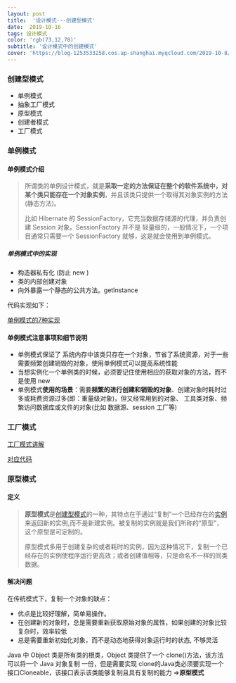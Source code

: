 ```yaml
---
layout: post
title:  '设计模式---创建型模式'
date:  2019-10-16
tags: 设计模式
color: 'rgb(73,12,78)'
subtitle: '设计模式中的创建模式'
cover: 'https://blog-1253533258.cos.ap-shanghai.myqcloud.com/2019-10-8/%E6%8E%A5%E5%8F%A3%E9%9A%94%E7%A6%BB%E5%8E%9F%E5%88%99.png'
---
```


###  创建型模式

- 单例模式
- 抽象工厂模式
- 原型模式
- 创建者模式
- 工厂模式



### 单例模式

#### 单例模式介绍

> 所谓类的单例设计模式，就是**采取一定的方法保证在整个的软件系统中，对某个类只能存在一个对象实例**，并且该类只提供一个取得其对象实例的方法(静态方法)。
>
> 比如 Hibernate 的 SessionFactory，它充当数据存储源的代理，并负责创建 Session 对象。SessionFactory 并不是
> 轻量级的，一般情况下，一个项目通常只需要一个 SessionFactory 就够，这是就会使用到单例模式。

##### 单例模式中的实现

- 构造器私有化 (防止 new )
- 类的内部创建对象
- 向外暴露一个静态的公共方法。getInstance

代码实现如下：

[单例模式的7种实现](https://github.com/zcyoop/design_mode/tree/master/src/singleton)

#### 单例模式注意事项和细节说明

- 单例模式保证了 系统内存中该类只存在一个对象，节省了系统资源，对于一些需要频繁创建销毁的对象，使用单例模式可以提高系统性能
- 当想实例化一个单例类的时候，必须要记住使用相应的获取对象的方法，而不是使用 new
- 单例模式**使用的场景**：需要**频繁的进行创建和销毁的对象**、创建对象时耗时过多或耗费资源过多(即：重量级对象)，但又经常用到的对象、 工具类对象、频繁访问数据库或文件的对象(比如 数据源、session 工厂等)



### 工厂模式

[工厂模式讲解](https://design-patterns.readthedocs.io/zh_CN/latest/creational_patterns/creational.html)

[对应代码](https://github.com/zcyoop/design_mode/tree/master/src/factoryMode)



### 原型模式

#### 定义

> **原型模式**是[创建型模式](https://zh.wikipedia.org/wiki/創建型模式)的一种，其特点在于通过“复制”一个已经存在的[实例](https://zh.wikipedia.org/wiki/实例)来返回新的实例,而不是新建实例。被复制的实例就是我们所称的“原型”，这个原型是可定制的。
>
> 原型模式多用于创建复杂的或者耗时的实例，因为这种情况下，复制一个已经存在的实例使程序运行更高效；或者创建值相等，只是命名不一样的同类数据。

#### 解决问题

在传统模式下，复制一个对象的缺点：

- 优点是比较好理解，简单易操作。
-  在创建新的对象时，总是需要重新获取原始对象的属性，如果创建的对象比较复杂时，效率较低
-  总是需要重新初始化对象，而不是动态地获得对象运行时的状态, 不够灵活



Java 中 Object 类是所有类的根类，Object 类提供了一个 clone()方法，该方法可以将一个 Java 对象复制
一份，但是需要实现 clone的Java类必须要实现一个接口Cloneable，该接口表示该类能够复制且具有复制的能力 =>**原型模式**